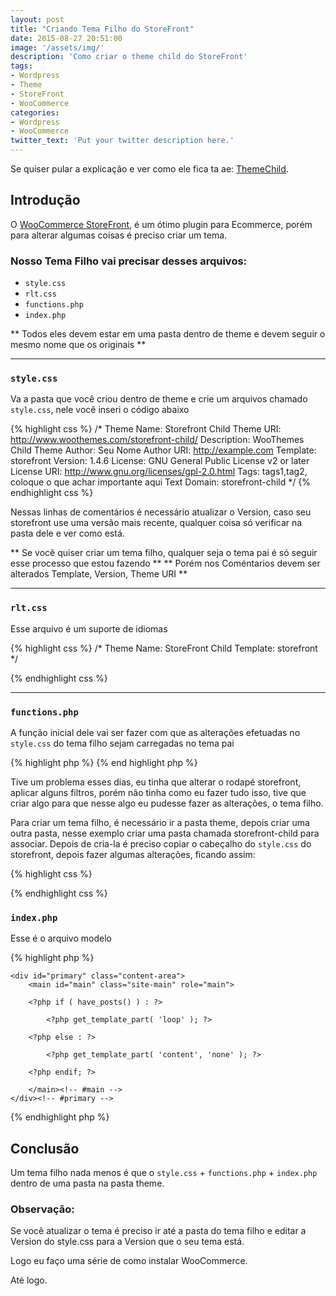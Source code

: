 ```yaml
---
layout: post
title: "Criando Tema Filho do StoreFront"
date: 2015-08-27 20:51:00
image: '/assets/img/'
description: 'Como criar o theme child do StoreFront'
tags:
- Wordpress
- Theme
- StoreFront
- WooCommerce
categories:
- Wordpress
- WooCommerce
twitter_text: 'Put your twitter description here.'
---
```


Se quiser pular a explicação e ver como ele fica ta ae: [ThemeChild](https://github.com/aboutlucas/Arquivos-do-Blog/tree/master/theme-child/).

## Introdução

O [WooCommerce StoreFront](http://www.woothemes.com/storefront/), é um ótimo plugin para Ecommerce, porém para alterar algumas coisas é preciso criar um tema.

### Nosso Tema Filho vai precisar desses arquivos:

- `style.css`
- `rlt.css`
- `functions.php`
- `index.php` 

** Todos eles devem estar em uma pasta dentro de theme e devem seguir o mesmo nome que os originais **

---

###  `style.css`

Va a pasta que você criou dentro de theme e crie um arquivos chamado `style.css`, nele você inseri o código abaixo

{% highlight css %}
/*
 Theme Name:  Storefront Child
 Theme URI:    http://www.woothemes.com/storefront-child/
 Description:  WooThemes Child Theme
 Author:         Seu Nome
 Author URI:   http://example.com
 Template:     storefront
 Version:    1.4.6 
 License:      GNU General Public License v2 or later
 License URI:  http://www.gnu.org/licenses/gpl-2.0.html
 Tags:         tags1,tag2, coloque o que achar importante aqui
 Text Domain: storefront-child
*/
{% endhighlight css %}

Nessas linhas de comentários é necessário atualizar o Version, caso seu storefront use uma versão mais recente,
qualquer coisa só verificar na pasta dele e ver como está.

** Se você quiser criar um tema filho, qualquer seja o tema pai é só seguir esse processo que estou fazendo **
** Porém nos Coméntarios devem ser alterados Template, Version, Theme URI **

---

###  `rlt.css`

Esse arquivo é um suporte de idiomas

{% highlight css %}
/*
Theme Name: StoreFront Child
Template: storefront
*/

{% endhighlight css %}

---

###  `functions.php`

A função inicial dele vai ser fazer com que as alterações efetuadas no `style.css` do tema filho sejam carregadas no tema pai

{% highlight php %}
{% end highlight php %}


Tive um problema esses dias, eu tinha que alterar o rodapé storefront, aplicar alguns filtros, porém 
não tinha como eu fazer tudo isso, tive que criar algo para que nesse algo eu pudesse fazer as alterações, o tema filho.

Para criar um tema filho, é necessário ir a pasta theme, depois criar uma outra pasta, nesse exemplo criar uma pasta chamada storefront-child para associar. Depois de cria-la é preciso copiar o cabeçalho do `style.css` do storefront, depois fazer algumas alterações, ficando assim:

{% highlight css %}
<?php
add_action( 'wp_enqueue_scripts', 'theme_enqueue_styles' );
function theme_enqueue_styles() {
    wp_enqueue_style( 'parent-style', get_template_directory_uri() . '/style.css' );
}
?>
{% endhighlight css %}


### `index.php`

Esse é o arquivo modelo

{% highlight php %}
<?php
/**
 * The main template file.
 *
 * This is the most generic template file in a WordPress theme
 * and one of the two required files for a theme (the other being style.css).
 * It is used to display a page when nothing more specific matches a query.
 * E.g., it puts together the home page when no home.php file exists.
 * Learn more: http://codex.wordpress.org/Template_Hierarchy
 *
 * @package storefront
 */
get_header(); ?>

	<div id="primary" class="content-area">
		<main id="main" class="site-main" role="main">

		<?php if ( have_posts() ) : ?>

			<?php get_template_part( 'loop' ); ?>

		<?php else : ?>

			<?php get_template_part( 'content', 'none' ); ?>

		<?php endif; ?>

		</main><!-- #main -->
	</div><!-- #primary -->

<?php do_action( 'storefront_sidebar' ); ?>
<?php get_footer(); ?>
{% endhighlight php %}


## Conclusão

Um tema filho nada menos é que o `style.css` +  `functions.php` + `index.php` dentro de uma pasta na pasta theme.

### Observação:
Se você atualizar o tema é preciso ir até a pasta do tema filho e editar a Version do style.css 
para a Version que o seu tema está.

Logo eu faço uma série de como instalar WooCommerce.

Até logo.
